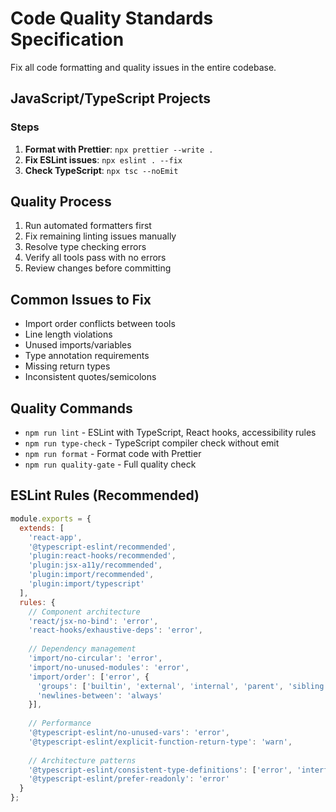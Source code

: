 # Code Quality Standards Specification

Fix all code formatting and quality issues in the entire codebase.

## JavaScript/TypeScript Projects

### Steps
1. **Format with Prettier**: `npx prettier --write .`
2. **Fix ESLint issues**: `npx eslint . --fix`
3. **Check TypeScript**: `npx tsc --noEmit`

## Quality Process
1. Run automated formatters first
2. Fix remaining linting issues manually
3. Resolve type checking errors
4. Verify all tools pass with no errors
5. Review changes before committing

## Common Issues to Fix
- Import order conflicts between tools
- Line length violations
- Unused imports/variables
- Type annotation requirements
- Missing return types
- Inconsistent quotes/semicolons

## Quality Commands
- `npm run lint` - ESLint with TypeScript, React hooks, accessibility rules
- `npm run type-check` - TypeScript compiler check without emit
- `npm run format` - Format code with Prettier
- `npm run quality-gate` - Full quality check

## ESLint Rules (Recommended)
```javascript
module.exports = {
  extends: [
    'react-app',
    '@typescript-eslint/recommended',
    'plugin:react-hooks/recommended',
    'plugin:jsx-a11y/recommended',
    'plugin:import/recommended',
    'plugin:import/typescript'
  ],
  rules: {
    // Component architecture
    'react/jsx-no-bind': 'error',
    'react-hooks/exhaustive-deps': 'error',
    
    // Dependency management
    'import/no-circular': 'error',
    'import/no-unused-modules': 'error',
    'import/order': ['error', {
      'groups': ['builtin', 'external', 'internal', 'parent', 'sibling', 'index'],
      'newlines-between': 'always'
    }],
    
    // Performance
    '@typescript-eslint/no-unused-vars': 'error',
    '@typescript-eslint/explicit-function-return-type': 'warn',
    
    // Architecture patterns
    '@typescript-eslint/consistent-type-definitions': ['error', 'interface'],
    '@typescript-eslint/prefer-readonly': 'error'
  }
};
```